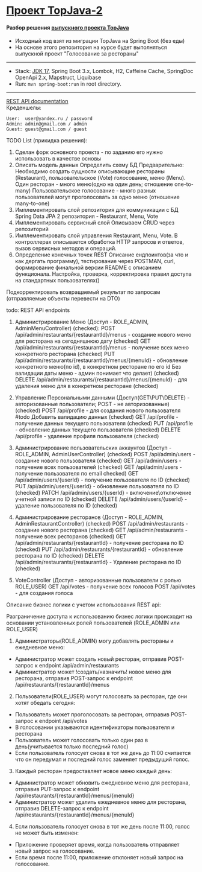 [Проект TopJava-2](https://javaops.ru/view/topjava2)
===============================

#### Разбор решения [выпускного проекта TopJava](https://github.com/JavaOPs/topjava/blob/master/graduation.md)

- Исходный код взят из миграции TopJava на Spring Boot (без еды)
- На основе этого репозитория на курсе будет выполняться выпускной проект "Голосование за рестораны"

-------------------------------------------------------------

- Stack: [JDK 17](http://jdk.java.net/17/), Spring Boot 3.x, Lombok, H2, Caffeine Cache, SpringDoc OpenApi 2.x,
  Mapstruct, Liquibase
- Run: `mvn spring-boot:run` in root directory.

-----------------------------------------------------
[REST API documentation](http://localhost:8080/)  
Креденшелы:

```
User:  user@yandex.ru / password
Admin: admin@gmail.com / admin
Guest: guest@gmail.com / guest
```

TODO List (прикидка решения):

1. Сделан форк основного проекта - по заданию его нужно использовать в качестве основы
2. Описать модель данных
   Определить схему БД
   Предварительно:
   Необходимо создать сущности описывающие рестораны (Restaurant), пользовательское (Vote) голосование, меню (Menu).
   Один ресторан - много меню(одно на один день; отношение one-to-many)
   Пользовательское голосование - много разных пользователей могут проголосовать за одно меню (отношение many-to-one)
3. Имплементировать слой репозитория для коммуникации с БД
   Spring Data JPA
   2 репозитория - Restaurant, Menu, Vote
4. Имплементировать сервисный слой
   Описываем CRUD через репозиторий
5. Имплементировать слой управления
   Restaurant, Menu, Vote.
   В контроллерах описывается обработка HTTP запросов и ответов, вызов сервисных методов и операций.
6. Определение конечных точек REST
   Описание ендпоинтов(за что и как дергать программу), тестирование через POSTMAN, curl,
   формирование финальной версии README с описанием функционала.
   Настройка, проверка, корректировка правил доступа на стандартных пользователях()

Подкорректировать возвращаемый результат по запросам (отправляемые объекты перевести на DTO)

todo:
REST API endpoints

1. Администрирование Меню (Доступ - ROLE_ADMIN, AdminMenuController) (checked):
   POST /api/admin/restaurants/{restaurantId}/menus - создание нового меню для ресторана на сегодняшнюю дату (checked)
   GET /api/admin/restaurants/{restaurantId}/menus - получение всех меню конкретного ресторана (checked)
   PUT /api/admin/restaurants/{restaurantId}/menus/{menuId} - обновление конкретного меню(по id), 
в конкретном ресторане по его id  Без валидации даты меню - админ понимает что делает) (checked)
   DELETE /api/admin/restaurants/{restaurantId}/menus/{menuId} - для удаления меню для в конкретном ресторане (checked)

2. Управление Персональными данными (Доступ(GET\PUT\DELETE) - авторизованные пользователи; POST - не авторизованные) (checked)
   POST /api/profile - для создания нового пользователя #todo Добавить валидацию данных (checked)
   GET /api/profile - получение данных текущего пользователя (checked)
   PUT /api/profile - обновление данных текущего пользователя (checked)
   DELETE /api/profile - удаление профиля пользователя (checked)

3. Администрирование пользовательских аккаунтов (Доступ - ROLE_ADMIN, AdminUserController) (checked)
   POST /api/admin/users - создание нового пользователя (checked)
   GET /api/admin/users - получение всех пользователей (checked)
   GET /api/admin/users - получение пользователя по email checked)
   GET /api/admin/users/{userId} - получение пользователя по ID (checked)
   PUT /api/admin/users/{userId} - обновление пользователя по ID (checked)
   PATCH /api/admin/users/{userId} - включение\отключение учетной записи по ID (checked)
   DELETE /api/admin/users/{userId} - удаление пользователя по ID (checked)

4. Администрирование ресторанов (Доступ - ROLE_ADMIN, AdminRestaurantController)  (checked)
   POST /api/admin/restaurants - создание нового ресторана (checked)
   GET /api/admin/restaurants - получение всех ресторанов (checked)
   GET /api/admin/restaurants/{restaurantId} - получение ресторана по ID (checked)
   PUT /api/admin/restaurants/{restaurantId} - обновление ресторана по ID  (checked)
   DELETE /api/admin/restaurants/{restaurantId} - Удаление ресторана по ID (checked)

5. VoteController (Доступ - авторизованные пользователи с ролью ROLE_USER)
   GET /api/votes - получение всех голосов
   POST /api/votes - для создания голоса

Описание бизнес логики с учетом использования REST api:

Разграничение доступа к использованию бизнес логики происходит на основании
установленных ролей пользователей (ROLE_ADMIN или ROLE_USER)

1. Администраторы(ROLE_ADMIN) могу добавлять рестораны и ежедневное меню:

- Администратор может создать новый ресторан, отправив
  POST-запрос к endpoint /api/admin/restaurants
- Администратор может !создать/назначить! новое меню для ресторана, отправив
  POST-запрос к endpoint /api/restaurants/{restaurantId}/menus

2. Пользователи(ROLE_USER) могут голосовать за ресторан, где они хотят обедать сегодня:

- Пользователь может проголосовать за ресторан, отправив
  POST-запрос к endpoint /api/votes
- В голосовании указываются идентификаторы пользователя и ресторана
- Пользователь может голосовать только один раз в день(учитывается только последний голос)
- Если пользователь голосует снова в тот же день до 11:00 считается что он передумал и
  последний голос заменяет предыдущий голос.

3. Каждый ресторан предоставляет новое меню каждый день:

- Администратор может обновить ежедневное меню для ресторана, отправив
  PUT-запрос к endpoint /api/restaurants/{restaurantId}/menus/{menuId}
- Администратор может удалить ежедневное меню для ресторана, отправив
  DELETE-запрос к endpoint /api/restaurants/{restaurantId}/menus/{menuId}

4. Если пользователь голосует снова в тот же день после 11:00, голос не может быть изменен:
- Приложение проверяет время, когда пользователь отправляет новый запрос на голосование.
- Если время после 11:00, приложение отклоняет новый запрос на голосование.









